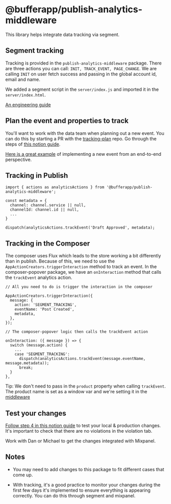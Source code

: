 # @bufferapp/publish-analytics-middleware

This library helps integrate data tracking via segment.

## Segment tracking

Tracking is provided in the `publish-analytics-middleware` package. There are three actions you can call: `INIT, TRACK_EVENT, PAGE_CHANGE`. We are calling `INIT` on user fetch success and passing in the global account id, email and name.

We added a segment script in the `server/index.js` and imported it in the `server/index.html`.

[An engineering guide](https://www.notion.so/buffer/How-to-implement-tracking-with-Segment-An-Engineering-guide-da75fcd8a464456dba1cf80a529f9121)

## Plan the event and properties to track
You'll want to work with the data team when planning out a new event. You can do this by starting a PR with the [tracking-plan](https://github.com/bufferapp/tracking-plan) repo. Go through the steps of [this notion guide](https://www.notion.so/buffer/Editing-Tracking-Plan-definitions-and-updating-Segment-Protocols-29cd5c7c27824a1cba9285b2a11e761f).

[Here is a great example](https://paper.dropbox.com/doc/Writeup-Implementing-the-Churn-Survey-Completed-Event--AiFrc1XIQsFN4TiqjyVM4epkAg-K6hwGXHhGYIOmU5j5q7xk) of implementing a new event from an end-to-end perspective.

## Tracking in Publish
```
import { actions as analyticsActions } from '@bufferapp/publish-analytics-middleware';

const metadata = {
  channel: channel.service || null,
  channelId: channel.id || null,
  ...
}

dispatch(analyticsActions.trackEvent('Draft Approved', metadata);

```
## Tracking in the Composer
The composer uses Flux which leads to the store working a bit differently than in publish. Because of this, we need to use the `AppActionCreators.triggerInteraction` method to track an event. In the composer-popover package, we have an `onInteraction` method that calls the `trackEvent` analytics action.
```
// All you need to do is trigger the interaction in the composer

AppActionCreators.triggerInteraction({
  message: {
    action: 'SEGMENT_TRACKING',
    eventName: 'Post Created',
    metadata,
  },
});

// The composer-popover logic then calls the trackEvent action

onInteraction: ({ message }) => {
  switch (message.action) {
    ...
    case 'SEGMENT_TRACKING':
      dispatch(analyticsActions.trackEvent(message.eventName, message.metadata));
      break;
  }
},
```

Tip: We don't need to pass in the `product` property when calling `trackEvent`. The product name is set as a window var and we're setting it in the [middleware](https://github.com/bufferapp/buffer-publish/blob/master/packages/analytics-middleware/middleware.js#L17)

## Test your changes

[Follow step 4 in this notion guide](https://www.notion.so/buffer/How-to-implement-tracking-with-Segment-An-Engineering-guide-da75fcd8a464456dba1cf80a529f9121) to test your local & production changes. It's important to check that there are no violations in the violation tab.

Work with Dan or Michael to get the changes integrated with Mixpanel.

## Notes
- You may need to add changes to this package to fit different cases that come up.

- With tracking, it's a good practice to monitor your changes during the first few days it's implemented to ensure everything
is appearing correctly. You can do this through segment and mixpanel.
